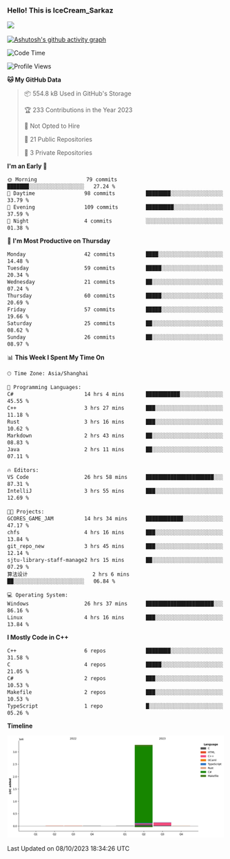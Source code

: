 ### Hello! This is IceCream_Sarkaz

![](https://github-readme-stats.vercel.app/api?username=Huang-Yuhan&theme=dark)

[![Ashutosh's github activity graph](https://github-readme-activity-graph.vercel.app/graph?username=Huang-Yuhan&bg_color=000000&color=ffffff&line=c061cb&point=c64600&area=true&hide_border=true)](https://github.com/ashutosh00710/github-readme-activity-graph)


<!--START_SECTION:waka-->
![Code Time](http://img.shields.io/badge/Code%20Time-294%20hrs%2026%20mins-blue)

![Profile Views](http://img.shields.io/badge/Profile%20Views-2-blue)

**🐱 My GitHub Data** 

> 📦 554.8 kB Used in GitHub's Storage 
 > 
> 🏆 233 Contributions in the Year 2023
 > 
> 🚫 Not Opted to Hire
 > 
> 📜 21 Public Repositories 
 > 
> 🔑 3 Private Repositories 
 > 
**I'm an Early 🐤** 

```text
🌞 Morning                79 commits          ███████░░░░░░░░░░░░░░░░░░   27.24 % 
🌆 Daytime                98 commits          ████████░░░░░░░░░░░░░░░░░   33.79 % 
🌃 Evening                109 commits         █████████░░░░░░░░░░░░░░░░   37.59 % 
🌙 Night                  4 commits           ░░░░░░░░░░░░░░░░░░░░░░░░░   01.38 % 
```
📅 **I'm Most Productive on Thursday** 

```text
Monday                   42 commits          ████░░░░░░░░░░░░░░░░░░░░░   14.48 % 
Tuesday                  59 commits          █████░░░░░░░░░░░░░░░░░░░░   20.34 % 
Wednesday                21 commits          ██░░░░░░░░░░░░░░░░░░░░░░░   07.24 % 
Thursday                 60 commits          █████░░░░░░░░░░░░░░░░░░░░   20.69 % 
Friday                   57 commits          █████░░░░░░░░░░░░░░░░░░░░   19.66 % 
Saturday                 25 commits          ██░░░░░░░░░░░░░░░░░░░░░░░   08.62 % 
Sunday                   26 commits          ██░░░░░░░░░░░░░░░░░░░░░░░   08.97 % 
```


📊 **This Week I Spent My Time On** 

```text
🕑︎ Time Zone: Asia/Shanghai

💬 Programming Languages: 
C#                       14 hrs 4 mins       ███████████░░░░░░░░░░░░░░   45.55 % 
C++                      3 hrs 27 mins       ███░░░░░░░░░░░░░░░░░░░░░░   11.18 % 
Rust                     3 hrs 16 mins       ███░░░░░░░░░░░░░░░░░░░░░░   10.62 % 
Markdown                 2 hrs 43 mins       ██░░░░░░░░░░░░░░░░░░░░░░░   08.83 % 
Java                     2 hrs 11 mins       ██░░░░░░░░░░░░░░░░░░░░░░░   07.11 % 

🔥 Editors: 
VS Code                  26 hrs 58 mins      ██████████████████████░░░   87.31 % 
IntelliJ                 3 hrs 55 mins       ███░░░░░░░░░░░░░░░░░░░░░░   12.69 % 

🐱‍💻 Projects: 
GCORES_GAME_JAM          14 hrs 34 mins      ████████████░░░░░░░░░░░░░   47.17 % 
chfs                     4 hrs 16 mins       ███░░░░░░░░░░░░░░░░░░░░░░   13.84 % 
git_repo_new             3 hrs 45 mins       ███░░░░░░░░░░░░░░░░░░░░░░   12.14 % 
sjtu-library-staff-manage2 hrs 15 mins       ██░░░░░░░░░░░░░░░░░░░░░░░   07.29 % 
算法设计                     2 hrs 6 mins        ██░░░░░░░░░░░░░░░░░░░░░░░   06.84 % 

💻 Operating System: 
Windows                  26 hrs 37 mins      ██████████████████████░░░   86.16 % 
Linux                    4 hrs 16 mins       ███░░░░░░░░░░░░░░░░░░░░░░   13.84 % 
```

**I Mostly Code in C++** 

```text
C++                      6 repos             ████████░░░░░░░░░░░░░░░░░   31.58 % 
C                        4 repos             █████░░░░░░░░░░░░░░░░░░░░   21.05 % 
C#                       2 repos             ███░░░░░░░░░░░░░░░░░░░░░░   10.53 % 
Makefile                 2 repos             ███░░░░░░░░░░░░░░░░░░░░░░   10.53 % 
TypeScript               1 repo              █░░░░░░░░░░░░░░░░░░░░░░░░   05.26 % 
```



**Timeline**

![Lines of Code chart](https://raw.githubusercontent.com/Huang-Yuhan/Huang-Yuhan/main/assets/bar_graph.png)


 Last Updated on 08/10/2023 18:34:26 UTC
<!--END_SECTION:waka-->
